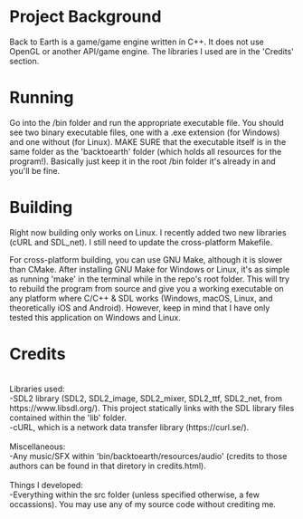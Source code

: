 # Project Background
Back to Earth is a game/game engine written in C++. It does not use OpenGL or another API/game engine. The libraries I used are in the 'Credits' section.

# Running
Go into the /bin folder and run the appropriate executable file. You should see two binary executable files, one with a .exe extension (for Windows) and one without (for Linux). MAKE SURE that the executable itself is in the same folder as the 'backtoearth' folder (which holds all resources for the program!). Basically just keep it in the root /bin folder it's already in and you'll be fine.

# Building
Right now building only works on Linux. I recently added two new libraries (cURL and SDL_net). I still need to update the cross-platform Makefile.

For cross-platform building, you can use GNU Make, although it is slower than CMake. After installing GNU Make for Windows or Linux, it's as simple as running 'make' in the terminal while in the repo's root folder. This will try to rebuild the program from source and give you a working executable on any platform where C/C++ & SDL works (Windows, macOS, Linux, and theoretically iOS and Android). However, keep in mind that I have only tested this application on Windows and Linux.

# Credits
<br>
Libraries used:<br>
-SDL2 library (SDL2, SDL2_image, SDL2_mixer, SDL2_ttf, SDL2_net, from https://www.libsdl.org/). This project statically links with the SDL library files contained within the 'lib' folder.<br>
-cURL, which is a network data transfer library (https://curl.se/).<br>
<br>
Miscellaneous:<br>
-Any music/SFX within 'bin/backtoearth/resources/audio' (credits to those authors can be found in that diretory in credits.html).<br>
<br>
Things I developed:<br>
-Everything within the src folder (unless specified otherwise, a few occassions). You may use any of my source code without crediting me.<br>